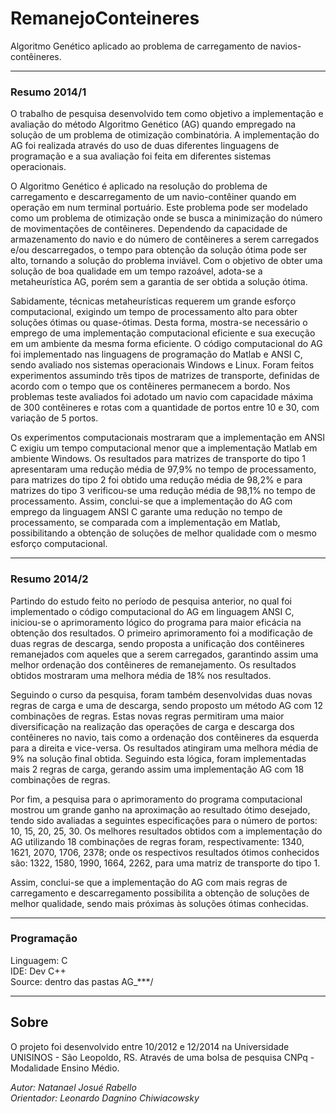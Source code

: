 # RemanejoConteineres
Algoritmo Genético aplicado ao problema de carregamento de navios-contêineres.

---

### Resumo 2014/1

O trabalho de pesquisa desenvolvido tem como objetivo a implementação e avaliação do método Algoritmo Genético (AG) quando empregado na solução de um problema de otimização combinatória. A implementação do AG foi realizada através do uso de duas diferentes linguagens de programação e a sua avaliação foi feita em diferentes sistemas operacionais. 

O Algoritmo Genético é aplicado na resolução do problema de carregamento e descarregamento de um navio-contêiner quando em operação em num terminal portuário. Este problema pode ser modelado como um problema de otimização onde se busca a minimização do número de movimentações de contêineres. Dependendo da capacidade de armazenamento do navio e do número de contêineres a serem carregados e/ou descarregados, o tempo para obtenção da solução ótima pode ser alto, tornando a solução do problema inviável. Com o objetivo de obter uma solução de boa qualidade em um tempo razoável, adota-se a metaheurística AG, porém sem a garantia de ser obtida a solução ótima. 

Sabidamente, técnicas metaheurísticas requerem um grande esforço computacional, exigindo um tempo de processamento alto para obter soluções ótimas ou quase-ótimas. Desta forma, mostra-se necessário o emprego de uma implementação computacional eficiente e sua execução em um ambiente da mesma forma eficiente. O código computacional do AG foi implementado nas linguagens de programação do Matlab e ANSI C, sendo avaliado nos sistemas operacionais Windows e Linux. Foram feitos experimentos assumindo três tipos de matrizes de transporte, definidas de acordo com o tempo que os contêineres permanecem a bordo. Nos problemas teste avaliados foi adotado um navio com capacidade máxima de 300 contêineres e rotas com a quantidade de portos entre 10 e 30, com variação de 5 portos. 

Os experimentos computacionais mostraram que a implementação em ANSI C exigiu um tempo computacional menor que a implementação Matlab em ambiente Windows. Os resultados para matrizes de transporte do tipo 1 apresentaram uma redução média de 97,9% no tempo de processamento, para matrizes do tipo 2 foi obtido uma redução média de 98,2% e para matrizes do tipo 3 verificou-se uma redução média de 98,1% no tempo de processamento. Assim, conclui-se que a implementação do AG com emprego da linguagem ANSI C garante uma redução no tempo de processamento, se comparada com a implementação em Matlab, possibilitando a obtenção de soluções de melhor qualidade com o mesmo esforço computacional.

---

### Resumo 2014/2

Partindo do estudo feito no período de pesquisa anterior, no qual foi implementado o código computacional do AG em linguagem ANSI C, iniciou-se o aprimoramento lógico do programa para maior eficácia na obtenção dos resultados. O primeiro aprimoramento foi a modificação de duas regras de descarga, sendo proposta a unificação dos contêineres remanejados com aqueles que a serem carregados, garantindo assim uma melhor ordenação dos contêineres de remanejamento. Os resultados obtidos mostraram uma melhora média de 18% nos resultados.

Seguindo o curso da pesquisa, foram também desenvolvidas duas novas regras de carga e uma de descarga, sendo proposto um método AG com 12 combinações de regras. Estas novas regras permitiram uma maior diversificação na realização das operações de carga e descarga dos contêineres no navio, tais como a ordenação dos contêineres da esquerda para a direita e vice-versa. Os resultados atingiram uma melhora média de 9% na solução final obtida. Seguindo esta lógica, foram implementadas mais 2 regras de carga, gerando assim uma implementação AG com 18 combinações de regras.

Por fim, a pesquisa para o aprimoramento do programa computacional mostrou um grande ganho na aproximação ao resultado ótimo desejado, tendo sido avaliadas a seguintes especificações para o número de portos: 10, 15, 20, 25, 30. Os melhores resultados obtidos com a implementação do AG utilizando 18 combinações de regras foram, respectivamente: 1340, 1621, 2070, 1706, 2378; onde os respectivos resultados ótimos conhecidos são: 1322, 1580, 1990, 1664, 2262, para uma matriz de transporte do tipo 1.

Assim, conclui-se que a implementação do AG com mais regras de carregamento e descarregamento possibilita a obtenção de soluções de melhor qualidade, sendo mais próximas às soluções ótimas conhecidas.

---

### Programação

Linguagem: C  
IDE: Dev C++  
Source: dentro das pastas AG_***/  

---

## Sobre

O projeto foi desenvolvido entre 10/2012 e 12/2014 na Universidade UNISINOS - São Leopoldo, RS. Através de uma bolsa de pesquisa CNPq - Modalidade Ensino Médio.

*Autor: Natanael Josué Rabello*  
*Orientador: Leonardo Dagnino Chiwiacowsky*

